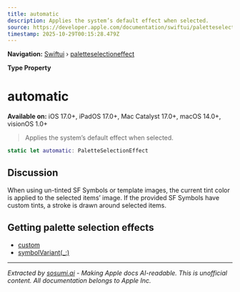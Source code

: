 ```yaml
---
title: automatic
description: Applies the system’s default effect when selected.
source: https://developer.apple.com/documentation/swiftui/paletteselectioneffect/automatic
timestamp: 2025-10-29T00:15:28.479Z
---
```


**Navigation:** [Swiftui](/documentation/swiftui) › [paletteselectioneffect](/documentation/swiftui/paletteselectioneffect)

**Type Property**

# automatic

**Available on:** iOS 17.0+, iPadOS 17.0+, Mac Catalyst 17.0+, macOS 14.0+, visionOS 1.0+

> Applies the system’s default effect when selected.

```swift
static let automatic: PaletteSelectionEffect
```

## Discussion

When using un-tinted SF Symbols or template images, the current tint color is applied to the selected items’ image. If the provided SF Symbols have custom tints, a stroke is drawn around selected items.

## Getting palette selection effects

- [custom](/documentation/swiftui/paletteselectioneffect/custom)
- [symbolVariant(_:)](/documentation/swiftui/paletteselectioneffect/symbolvariant(_:))

---

*Extracted by [sosumi.ai](https://sosumi.ai) - Making Apple docs AI-readable.*
*This is unofficial content. All documentation belongs to Apple Inc.*
